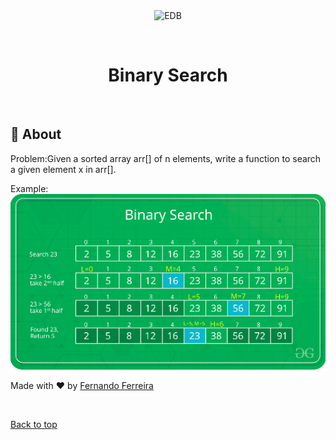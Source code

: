 <div align="center" id="top"> 
  <img src="./.github/app.gif" alt="EDB" />

  &#xa0;

</div>

<h1 align="center">Binary Search</h1>

<br>

## :dart: About ##

Problem:Given a sorted array arr[] of n elements, write a function to search a given element x in arr[].

Example:
<img src="./assets/Screenshot_2020-08-27 Binary Search - GeeksforGeeks.png">

Made with :heart: by <a href="https://github.com/fernando-ff" target="_blank">Fernando Ferreira</a>

&#xa0;

<a href="#top">Back to top</a>
